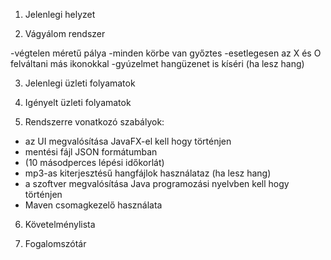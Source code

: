 1. Jelenlegi helyzet

2. Vágyálom rendszer

 -végtelen méretű pálya
 -minden körbe van győztes
 -esetlegesen az X és O felváltani más ikonokkal
 -gyúzelmet hangüzenet is kíséri (ha lesz hang)

3. Jelenlegi üzleti folyamatok

4. Igényelt üzleti folyamatok

5. Rendszerre vonatkozó szabályok:
  - az UI megvalósítása JavaFX-el kell hogy történjen
  - mentési fájl JSON formátumban
  - (10 másodperces lépési időkorlát)
  - mp3-as kiterjesztésű hangfájlok használataz (ha lesz hang)
  - a szoftver megvalósítása Java programozási nyelvben kell hogy történjen
  - Maven csomagkezelő használata

6. Követelménylista

7. Fogalomszótár
